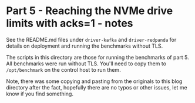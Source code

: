 # Part 5 - Reaching the NVMe drive limits with acks=1 - notes

See the README.md files under `driver-kafka` and `driver-redpanda` for details on deployment and running the benchmarks without TLS.

The scripts in this directory are those for running the benchmarks of part 5. All benchmarks were run without TLS. You'll need to copy them to `/opt/benchmark` on the control host to run them.

Note, there was some copying and pasting from the originals to this blog directory after the fact, hopefully there are no typos or other issues, let me know if you find something.